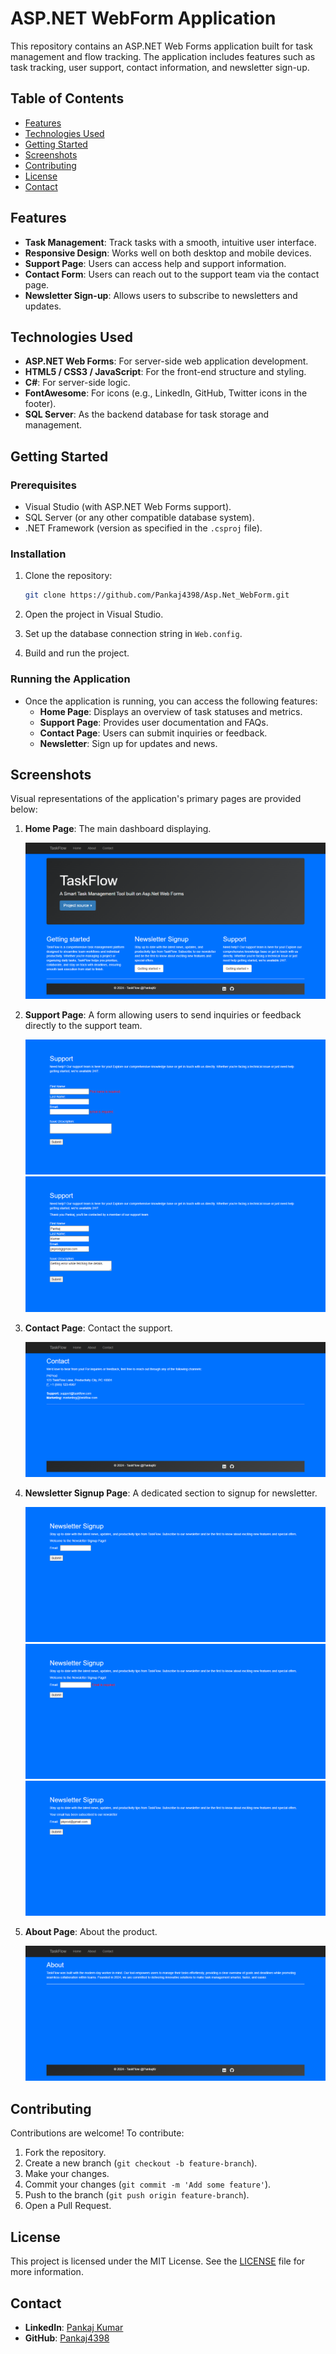 
# ASP.NET WebForm Application

This repository contains an ASP.NET Web Forms application built for task management and flow tracking. The application includes features such as task tracking, user support, contact information, and newsletter sign-up.

## Table of Contents

- [Features](#features)
- [Technologies Used](#technologies-used)
- [Getting Started](#getting-started)
- [Screenshots](#screenshots)
- [Contributing](#contributing)
- [License](#license)
- [Contact](#contact)

## Features

- **Task Management**: Track tasks with a smooth, intuitive user interface.
- **Responsive Design**: Works well on both desktop and mobile devices.
- **Support Page**: Users can access help and support information.
- **Contact Form**: Users can reach out to the support team via the contact page.
- **Newsletter Sign-up**: Allows users to subscribe to newsletters and updates.

## Technologies Used

- **ASP.NET Web Forms**: For server-side web application development.
- **HTML5 / CSS3 / JavaScript**: For the front-end structure and styling.
- **C#**: For server-side logic.
- **FontAwesome**: For icons (e.g., LinkedIn, GitHub, Twitter icons in the footer).
- **SQL Server**: As the backend database for task storage and management.

## Getting Started

### Prerequisites

- Visual Studio (with ASP.NET Web Forms support).
- SQL Server (or any other compatible database system).
- .NET Framework (version as specified in the `.csproj` file).

### Installation

1. Clone the repository:
   ```bash
   git clone https://github.com/Pankaj4398/Asp.Net_WebForm.git
   ```

2. Open the project in Visual Studio.

3. Set up the database connection string in `Web.config`.

4. Build and run the project.

### Running the Application

- Once the application is running, you can access the following features:
  - **Home Page**: Displays an overview of task statuses and metrics.
  - **Support Page**: Provides user documentation and FAQs.
  - **Contact Page**: Users can submit inquiries or feedback.
  - **Newsletter**: Sign up for updates and news.

## Screenshots

Visual representations of the application's primary pages are provided below:

1. **Home Page**: The main dashboard displaying.

   ![Home Page](https://github.com/Pankaj4398/Asp.Net_WebForm/blob/master/WebFormsApplication/Screenshots/1.png)

2. **Support Page**: A form allowing users to send inquiries or feedback directly to the support team.

   ![Support Page](https://github.com/Pankaj4398/Asp.Net_WebForm/blob/master/WebFormsApplication/Screenshots/7.png)
   ![Support Page](https://github.com/Pankaj4398/Asp.Net_WebForm/blob/master/WebFormsApplication/Screenshots/8.png)

3. **Contact Page**: Contact the support.

   ![Contact Page](https://github.com/Pankaj4398/Asp.Net_WebForm/blob/master/WebFormsApplication/Screenshots/3.png)

4. **Newsletter Signup Page**: A dedicated section to signup for newsletter.

   ![Newsletter Signup Page](https://github.com/Pankaj4398/Asp.Net_WebForm/blob/master/WebFormsApplication/Screenshots/4.png)
   ![Newsletter Signup Page](https://github.com/Pankaj4398/Asp.Net_WebForm/blob/master/WebFormsApplication/Screenshots/5.png)
   ![Newsletter Signup Page](https://github.com/Pankaj4398/Asp.Net_WebForm/blob/master/WebFormsApplication/Screenshots/6.png)

6. **About Page**: About the product.

   ![About Page](https://github.com/Pankaj4398/Asp.Net_WebForm/blob/master/WebFormsApplication/Screenshots/2.png)




## Contributing

Contributions are welcome! To contribute:

1. Fork the repository.
2. Create a new branch (`git checkout -b feature-branch`).
3. Make your changes.
4. Commit your changes (`git commit -m 'Add some feature'`).
5. Push to the branch (`git push origin feature-branch`).
6. Open a Pull Request.

## License

This project is licensed under the MIT License. See the [LICENSE](LICENSE) file for more information.

## Contact

- **LinkedIn**: [Pankaj Kumar](https://www.linkedin.com/in/pankaj4398)
- **GitHub**: [Pankaj4398](https://github.com/Pankaj4398)

